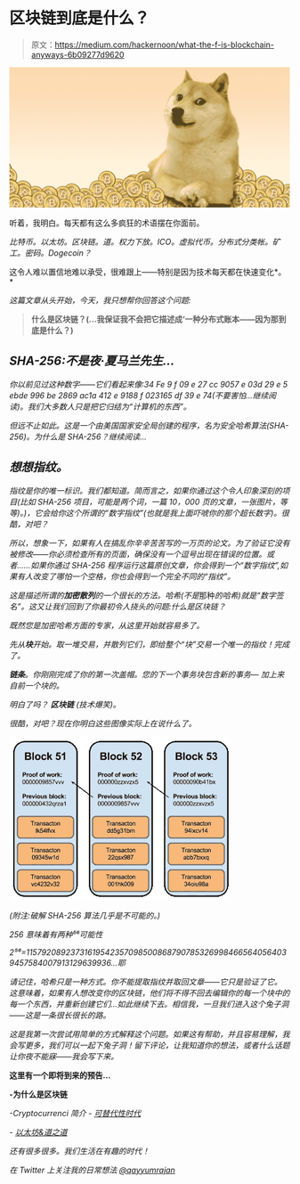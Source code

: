 # 区块链到底是什么？

> 原文：<https://medium.com/hackernoon/what-the-f-is-blockchain-anyways-6b09277d9620>

![](img/16ac1d95585985a8a76801f162e3e33d.png)

听着，我明白。每天都有这么多疯狂的术语摆在你面前。

*比特币。以太坊。区块链。道。权力下放。ICO。虚拟代币。分布式分类帐。矿工。密码。Dogecoin？*

这令人难以置信地难以承受，很难跟上——特别是因为技术每天都在快速变化*。*

*这篇文章从头开始，今天，我只想帮你回答这个问题:*

> ****什么是区块链？(…我保证我不会把它描述成‘一种分布式账本——因为那到底是什么？)****

## *SHA-256:不是夜·夏马兰先生…*

*你以前见过这种数字——它们看起来像:34 Fe 9 f 09 e 27 cc 9057 e 03d 29 e 5 ebde 996 be 2869 ac1a 412 e 9188 f 023165 df 39 e 74(不要害怕…继续阅读)。我们大多数人只是把它归结为“计算机的东西”。*

*但远不止如此。这是一个由美国国家安全局创建的程序，名为安全哈希算法(SHA-256)。为什么是 SHA-256？继续阅读…*

## *想想指纹。*

*指纹是你的唯一标识。我们都知道。简而言之，如果你通过这个令人印象深刻的项目(比如 SHA-256 项目，可能是两个词，一篇 10，000 页的文章，一张图片，等等)。)，它会给你这个所谓的“数字指纹”(也就是我上面吓唬你的那个超长数字)。很酷，对吧？*

*所以，想象一下，如果有人在搞乱你辛辛苦苦写的一万页的论文。为了验证它没有被修改——你必须检查所有的页面，确保没有一个逗号出现在错误的位置。或者……如果你通过 SHA-256 程序运行这篇原创文章，你会得到一个“数字指纹”,如果有人改变了哪怕一个空格，你也会得到一个完全不同的“指纹”。*

*这是描述所谓的**加密散列**的一个很长的方法。哈希(不是*那种*的哈希)就是“数字签名”。这又让我们回到了你最初令人挠头的问题:什么是区块链？*

*既然您是加密哈希方面的专家，从这里开始就容易多了。*

*先从**块**开始。取一堆交易，并散列它们，即给整个“块”交易一个唯一的指纹！完成了。*

***链条**。你刚刚完成了你的第一次盖帽。您的下一个事务块包含新的事务— *加上来自前一个块的*。*

*明白了吗？ ***区块链*** (技术爆笑)。*

*很酷，对吧？现在你明白这些图像实际上在说什么了。*

*![](img/27fb7b1b93c65d0d2529cc0bf1b08d64.png)*

*(附注:破解 SHA-256 算法几乎是不可能的。)*

*256 意味着有两种⁵⁶可能性*

*2⁵⁶=115792089237316195423570985008687907853269984665640564039457584007913129639936…耶*

*请记住，哈希只是一种方式。你不能提取指纹并取回文章——它只是验证了它。这意味着，如果有人想改变你的区块链，他们将不得不回去编辑你的每一个块中的每一个东西，并重新创建它们…如此继续下去。相信我，一旦我们进入这个兔子洞——这是一条很长很长的路。*

*这是我第一次尝试用简单的方式解释这个问题。如果这有帮助，并且容易理解，我会写更多，我们可以一起下兔子洞！留下评论，让我知道你的想法，或者什么话题让你夜不能寐——我会写下来。*

**这里有一个即将到来的预告…**

**-为什么是区块链**

**-Cryptocurrenci 简介
-* [*可替代性时代*](https://hackernoon.com/the-era-of-fungibility-a2b521ad28b2)*

**-* [*以太坊&道之道*](https://hackernoon.com/ethereum-the-tao-of-the-dao-fa561b2f6b54)*

*还有很多很多。我们生活在有趣的时代！*

*在 Twitter 上关注我的日常想法 [@qayyumrajan](http://twitter.com/qayyumrajan)*